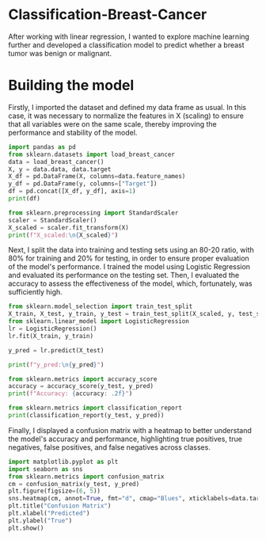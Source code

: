 # Classification-Breast-Cancer
After working with linear regression, I wanted to explore machine learning further and developed a classification model to predict whether a breast tumor was benign or malignant.

# Building the model 
Firstly, I imported the dataset and defined my data frame as usual. In this case, it was necessary to normalize the features in X (scaling) to ensure that all variables were on the same scale, thereby improving the performance and stability of the model.
```python
import pandas as pd
from sklearn.datasets import load_breast_cancer
data = load_breast_cancer()
X, y = data.data, data.target
X_df = pd.DataFrame(X, columns=data.feature_names)
y_df = pd.DataFrame(y, columns=["Target"])
df = pd.concat([X_df, y_df], axis=1)
print(df)

from sklearn.preprocessing import StandardScaler
scaler = StandardScaler()
X_scaled = scaler.fit_transform(X)
print(f"X_scaled:\n{X_scaled}")
```

Next, I split the data into training and testing sets using an 80-20 ratio, with 80% for training and 20% for testing, in order to ensure proper evaluation of the model's performance. I trained the model using Logistic Regression and evaluated its performance on the testing set. Then, I evaluated the accuracy to assess the effectiveness of the model, which, fortunately, was sufficiently high.
```python
from sklearn.model_selection import train_test_split
X_train, X_test, y_train, y_test = train_test_split(X_scaled, y, test_size=0.2, random_state=42)
from sklearn.linear_model import LogisticRegression
lr = LogisticRegression()
lr.fit(X_train, y_train)

y_pred = lr.predict(X_test)

print(f"y_pred:\n{y_pred}")

from sklearn.metrics import accuracy_score
accuracy = accuracy_score(y_test, y_pred)
print(f"Accuracy: {accuracy: .2f}")

from sklearn.metrics import classification_report
print(classification_report(y_test, y_pred))
```

Finally, I displayed a confusion matrix with a heatmap to better understand the model's accuracy and performance, highlighting true positives, true negatives, false positives, and false negatives across classes.
```python
import matplotlib.pyplot as plt
import seaborn as sns
from sklearn.metrics import confusion_matrix
cm = confusion_matrix(y_test, y_pred)
plt.figure(figsize=(6, 5))
sns.heatmap(cm, annot=True, fmt="d", cmap="Blues", xticklabels=data.target_names, yticklabels=data.target_names)
plt.title("Confusion Matrix")
plt.xlabel("Predicted")
plt.ylabel("True")
plt.show()
```
